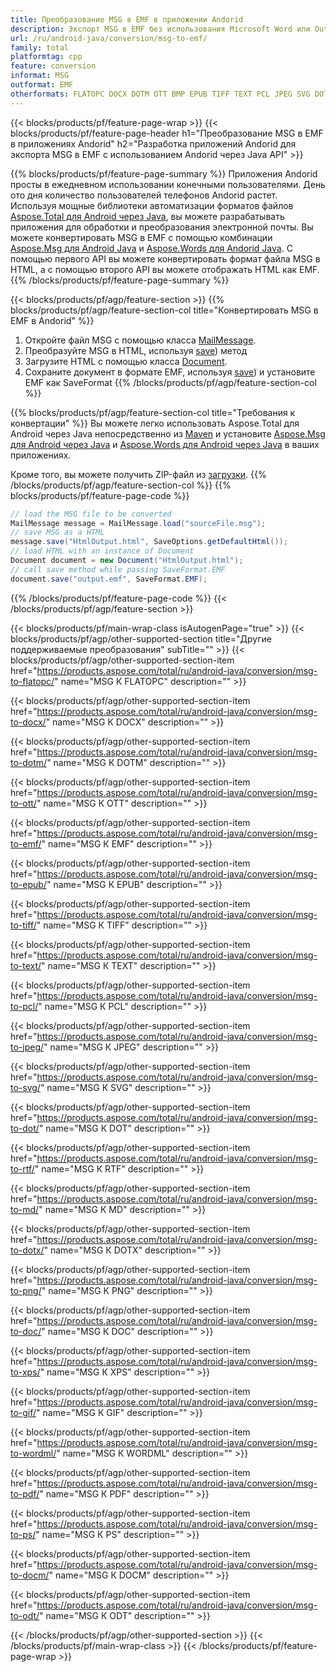 ```yaml
---
title: Преобразование MSG в EMF в приложении Andorid
description: Экспорт MSG в EMF без использования Microsoft Word или Outlook в ваших приложениях Andorid.
url: /ru/android-java/conversion/msg-to-emf/
family: total
platformtag: cpp
feature: conversion
informat: MSG
outformat: EMF
otherformats: FLATOPC DOCX DOTM OTT BMP EPUB TIFF TEXT PCL JPEG SVG DOT RTF MD DOTX PNG DOC XPS GIF WORDML PDF PS DOCM ODT
---
```

{{< blocks/products/pf/feature-page-wrap >}}
{{< blocks/products/pf/feature-page-header h1="Преобразование MSG в EMF в приложениях Andorid" h2="Разработка приложений Andorid для экспорта MSG в EMF с использованием Andorid через Java API" >}}

{{% blocks/products/pf/feature-page-summary %}}
Приложения Andorid просты в ежедневном использовании конечными пользователями. День ото дня количество пользователей телефонов Andorid растет. Используя мощные библиотеки автоматизации форматов файлов [Aspose.Total для Android через Java](https://products.aspose.com/total/android-java/), вы можете разрабатывать приложения для обработки и преобразования электронной почты. Вы можете конвертировать MSG в EMF с помощью комбинации [Aspose.Msg для Android Java](https://products.aspose.com/msg/android-java/) и [Aspose.Words для Andorid Java](https://products.aspose.com/words/android-java/). С помощью первого API вы можете конвертировать формат файла MSG в HTML, а с помощью второго API вы можете отображать HTML как EMF. 
{{% /blocks/products/pf/feature-page-summary  %}}

{{< blocks/products/pf/agp/feature-section >}}
{{% blocks/products/pf/agp/feature-section-col title="Конвертировать MSG в EMF в Andorid" %}}
1. Откройте файл MSG с помощью класса [MailMessage](https://reference.aspose.com/msg/java/com.aspose.msg/mailmessage).
2. Преобразуйте MSG в HTML, используя [save](https://reference.aspose.com/msg/java/com.aspose.msg/MailMessage#save(java.io.OutputStream,%20com.aspose.msg.SaveOptions). )) метод
3. Загрузите HTML с помощью класса [Document](https://reference.aspose.com/words/java/com.aspose.words/Document).
4. Сохраните документ в формате EMF, используя [save](https://reference.aspose.com/words/java/com.aspose.words/Document#save(java.lang.String,com.aspose.words.SaveOptions). )) и установите EMF как SaveFormat
{{% /blocks/products/pf/agp/feature-section-col %}}

{{% blocks/products/pf/agp/feature-section-col title="Требования к конвертации" %}}
Вы можете легко использовать Aspose.Total для Android через Java непосредственно из [Maven](https://repository.aspose.com/webapp/#/artifacts/browse/tree/General/repo/com/aspose/aspose-total) и установите [Aspose.Msg для Android через Java](https://docs.aspose.com/msg/androidjava/installation/) и [Aspose.Words для Android через Java](https://docs.aspose.com/words/java/install-aspose-words-for-android-через-java/#install-asposewords-for-android-через-java-из-maven-репозитория) в ваших приложениях.

Кроме того, вы можете получить ZIP-файл из [загрузки](https://downloads.aspose.com/total/androidjava).
{{% /blocks/products/pf/agp/feature-section-col %}}
{{% blocks/products/pf/feature-page-code %}}
```cs
// load the MSG file to be converted
MailMessage message = MailMessage.load("sourceFile.msg"); 
// save MSG as a HTML 
message.save("HtmlOutput.html", SaveOptions.getDefaultHtml());
// load HTML with an instance of Document
Document document = new Document("HtmlOutput.html");
// call save method while passing SaveFormat.EMF
document.save("output.emf", SaveFormat.EMF); 
```

{{% /blocks/products/pf/feature-page-code %}}
{{< /blocks/products/pf/agp/feature-section >}}

{{< blocks/products/pf/main-wrap-class isAutogenPage="true" >}}
{{< blocks/products/pf/agp/other-supported-section title="Другие поддерживаемые преобразования" subTitle="" >}}
{{< blocks/products/pf/agp/other-supported-section-item href="https://products.aspose.com/total/ru/android-java/conversion/msg-to-flatopc/" name="MSG К FLATOPC" description="" >}}

{{< blocks/products/pf/agp/other-supported-section-item href="https://products.aspose.com/total/ru/android-java/conversion/msg-to-docx/" name="MSG К DOCX" description="" >}}

{{< blocks/products/pf/agp/other-supported-section-item href="https://products.aspose.com/total/ru/android-java/conversion/msg-to-dotm/" name="MSG К DOTM" description="" >}}

{{< blocks/products/pf/agp/other-supported-section-item href="https://products.aspose.com/total/ru/android-java/conversion/msg-to-ott/" name="MSG К OTT" description="" >}}

{{< blocks/products/pf/agp/other-supported-section-item href="https://products.aspose.com/total/ru/android-java/conversion/msg-to-emf/" name="MSG К EMF" description="" >}}

{{< blocks/products/pf/agp/other-supported-section-item href="https://products.aspose.com/total/ru/android-java/conversion/msg-to-epub/" name="MSG К EPUB" description="" >}}

{{< blocks/products/pf/agp/other-supported-section-item href="https://products.aspose.com/total/ru/android-java/conversion/msg-to-tiff/" name="MSG К TIFF" description="" >}}

{{< blocks/products/pf/agp/other-supported-section-item href="https://products.aspose.com/total/ru/android-java/conversion/msg-to-text/" name="MSG К TEXT" description="" >}}

{{< blocks/products/pf/agp/other-supported-section-item href="https://products.aspose.com/total/ru/android-java/conversion/msg-to-pcl/" name="MSG К PCL" description="" >}}

{{< blocks/products/pf/agp/other-supported-section-item href="https://products.aspose.com/total/ru/android-java/conversion/msg-to-jpeg/" name="MSG К JPEG" description="" >}}

{{< blocks/products/pf/agp/other-supported-section-item href="https://products.aspose.com/total/ru/android-java/conversion/msg-to-svg/" name="MSG К SVG" description="" >}}

{{< blocks/products/pf/agp/other-supported-section-item href="https://products.aspose.com/total/ru/android-java/conversion/msg-to-dot/" name="MSG К DOT" description="" >}}

{{< blocks/products/pf/agp/other-supported-section-item href="https://products.aspose.com/total/ru/android-java/conversion/msg-to-rtf/" name="MSG К RTF" description="" >}}

{{< blocks/products/pf/agp/other-supported-section-item href="https://products.aspose.com/total/ru/android-java/conversion/msg-to-md/" name="MSG К MD" description="" >}}

{{< blocks/products/pf/agp/other-supported-section-item href="https://products.aspose.com/total/ru/android-java/conversion/msg-to-dotx/" name="MSG К DOTX" description="" >}}

{{< blocks/products/pf/agp/other-supported-section-item href="https://products.aspose.com/total/ru/android-java/conversion/msg-to-png/" name="MSG К PNG" description="" >}}

{{< blocks/products/pf/agp/other-supported-section-item href="https://products.aspose.com/total/ru/android-java/conversion/msg-to-doc/" name="MSG К DOC" description="" >}}

{{< blocks/products/pf/agp/other-supported-section-item href="https://products.aspose.com/total/ru/android-java/conversion/msg-to-xps/" name="MSG К XPS" description="" >}}

{{< blocks/products/pf/agp/other-supported-section-item href="https://products.aspose.com/total/ru/android-java/conversion/msg-to-gif/" name="MSG К GIF" description="" >}}

{{< blocks/products/pf/agp/other-supported-section-item href="https://products.aspose.com/total/ru/android-java/conversion/msg-to-wordml/" name="MSG К WORDML" description="" >}}

{{< blocks/products/pf/agp/other-supported-section-item href="https://products.aspose.com/total/ru/android-java/conversion/msg-to-pdf/" name="MSG К PDF" description="" >}}

{{< blocks/products/pf/agp/other-supported-section-item href="https://products.aspose.com/total/ru/android-java/conversion/msg-to-ps/" name="MSG К PS" description="" >}}

{{< blocks/products/pf/agp/other-supported-section-item href="https://products.aspose.com/total/ru/android-java/conversion/msg-to-docm/" name="MSG К DOCM" description="" >}}

{{< blocks/products/pf/agp/other-supported-section-item href="https://products.aspose.com/total/ru/android-java/conversion/msg-to-odt/" name="MSG К ODT" description="" >}}


{{< /blocks/products/pf/agp/other-supported-section >}}
{{< /blocks/products/pf/main-wrap-class >}}
{{< /blocks/products/pf/feature-page-wrap >}}